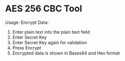 # AES 256 CBC Tool
[Tool Screenshot]: https://github.com/Disane/fancytool/blob/main/aes_cbc_tool_screensoht_0.jpg "AES 256 CBC Fancy Tool"
Usage:
Encrypt Data:
1. Enter plain text into the plain text field
2. Enter Secret Key
3. Enter Secret Key again for validation
4. Press Encrypt
5. Encrypted data is shown in Bases64 and Hex format